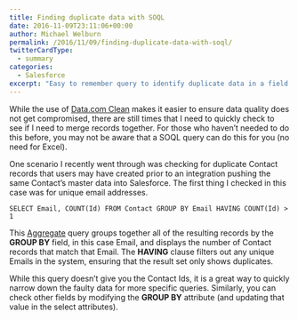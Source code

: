 ```yaml
---
title: Finding duplicate data with SOQL
date: 2016-11-09T23:11:06+00:00
author: Michael Welburn
permalink: /2016/11/09/finding-duplicate-data-with-soql/
twitterCardType:
  - summary
categories:
  - Salesforce
excerpt: "Easy to remember query to identify duplicate data in a field."
---
```


While the use of [Data.com Clean](https://help.salesforce.com/articleView?id=data_dot_com_clean_implementing.htm) makes it easier to ensure data quality does not get compromised, there are still times that I need to quickly check to see if I need to merge records together. For those who haven’t needed to do this before, you may not be aware that a SOQL query can do this for you (no need for Excel).

One scenario I recently went through was checking for duplicate Contact records that users may have created prior to an integration pushing the same Contact’s master data into Salesforce. The first thing I checked in this case was for unique email addresses.

    SELECT Email, COUNT(Id) FROM Contact GROUP BY Email HAVING COUNT(Id) > 1
This [Aggregate](https://developer.salesforce.com/docs/atlas.en-us.soql_sosl.meta/soql_sosl/sforce_api_calls_soql_select_agg_functions.htm) query groups together all of the resulting records by the **GROUP BY** field, in this case Email, and displays the number of Contact records that match that Email. The **HAVING** clause filters out any unique Emails in the system, ensuring that the result set only shows duplicates.

While this query doesn’t give you the Contact Ids, it is a great way to quickly narrow down the faulty data for more specific queries. Similarly, you can check other fields by modifying the **GROUP BY** attribute (and updating that value in the select attributes).
